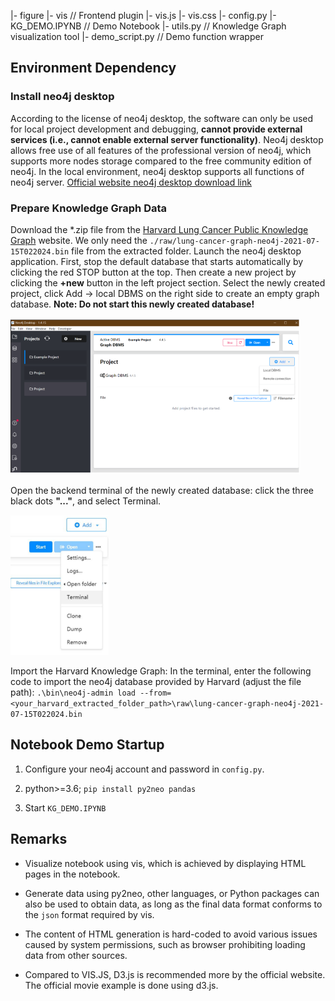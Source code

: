 |- figure
|- vis                // Frontend plugin
    |- vis.js
    |- vis.css
|- config.py
|- KG_DEMO.IPYNB      // Demo Notebook
|- utils.py           // Knowledge Graph visualization tool
|- demo_script.py     // Demo function wrapper

## Environment Dependency

### Install neo4j desktop

According to the license of neo4j desktop, the software can only be used for local project development and debugging, **cannot provide external services (i.e., cannot enable external server functionality)**. Neo4j desktop allows free use of all features of the professional version of neo4j, which supports more nodes storage compared to the free community edition of neo4j. In the local environment, neo4j desktop supports all functions of neo4j server.
[Official website neo4j desktop download link](https://neo4j.com/download/?ref=get-started-dropdown-cta)

### Prepare Knowledge Graph Data

Download the *.zip file from the [Harvard Lung Cancer Public Knowledge Graph](https://dataverse.harvard.edu/dataset.xhtml?persistentId=doi:10.7910/DVN/RIXLG8) website. We only need the `./raw/lung-cancer-graph-neo4j-2021-07-15T022024.bin` file from the extracted folder.
Launch the neo4j desktop application. First, stop the default database that starts automatically by clicking the red STOP button at the top. Then create a new project by clicking the **+new** button in the left project section. Select the newly created project, click Add -> local DBMS on the right side to create an empty graph database. **Note: Do not start this newly created database!**

<img src="readme/img/image-20221107113247677.png" alt="image-20221107113247677" style="zoom:50%;" />

Open the backend terminal of the newly created database: click the three black dots **"..."**, and select Terminal.

<img src="readme/img/image-20221107113212993.png" alt="image-20221107113212993" style="zoom:50%;" />

Import the Harvard Knowledge Graph: In the terminal, enter the following code to import the neo4j database provided by Harvard (adjust the file path): `.\bin\neo4j-admin load --from=<your_harvard_extracted_folder_path>\raw\lung-cancer-graph-neo4j-2021-07-15T022024.bin`

## Notebook Demo Startup

1. Configure your neo4j account and password in `config.py`.

2. python>=3.6; `pip install py2neo pandas`

3. Start `KG_DEMO.IPYNB`

## Remarks

+ Visualize notebook using vis, which is achieved by displaying HTML pages in the notebook.

+ Generate data using py2neo, other languages, or Python packages can also be used to obtain data, as long as the final data format conforms to the `json` format required by vis.

+ The content of HTML generation is hard-coded to avoid various issues caused by system permissions, such as browser prohibiting loading data from other sources.

+ Compared to VIS.JS, D3.js is recommended more by the official website. The official movie example is done using d3.js.
